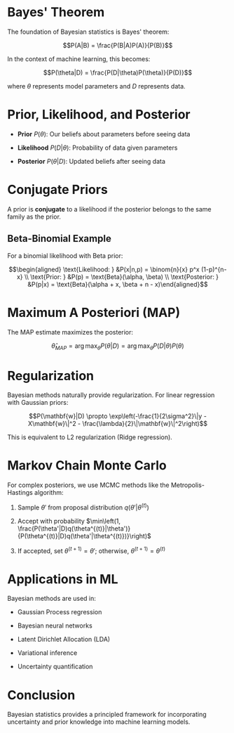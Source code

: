 Bayes' Theorem
==============

The foundation of Bayesian statistics is Bayes' theorem:

$$P(A|B) = \frac{P(B|A)P(A)}{P(B)}$$

In the context of machine learning, this becomes:

$$P(\theta|D) = \frac{P(D|\theta)P(\theta)}{P(D)}$$

where $\theta$ represents model parameters and $D$ represents data.

Prior, Likelihood, and Posterior
================================

-   **Prior** $P(\theta)$: Our beliefs about parameters before seeing
    data

-   **Likelihood** $P(D|\theta)$: Probability of data given parameters

-   **Posterior** $P(\theta|D)$: Updated beliefs after seeing data

Conjugate Priors
================

A prior is **conjugate** to a likelihood if the posterior belongs to the
same family as the prior.

Beta-Binomial Example
---------------------

For a binomial likelihood with Beta prior:

$$\begin{aligned}
\text{Likelihood: } &P(x|n,p) = \binom{n}{x} p^x (1-p)^{n-x} \\
\text{Prior: } &P(p) = \text{Beta}(\alpha, \beta) \\
\text{Posterior: } &P(p|x) = \text{Beta}(\alpha + x, \beta + n - x)\end{aligned}$$

Maximum A Posteriori (MAP)
==========================

The MAP estimate maximizes the posterior:

$$\hat{\theta}_{MAP} = \arg\max_{\theta} P(\theta|D) = \arg\max_{\theta} P(D|\theta)P(\theta)$$

Regularization
==============

Bayesian methods naturally provide regularization. For linear regression
with Gaussian priors:

$$P(\mathbf{w}|D) \propto \exp\left(-\frac{1}{2\sigma^2}\|y - X\mathbf{w}\|^2 - \frac{\lambda}{2}\|\mathbf{w}\|^2\right)$$

This is equivalent to L2 regularization (Ridge regression).

Markov Chain Monte Carlo
========================

For complex posteriors, we use MCMC methods like the Metropolis-Hastings
algorithm:

1.  Sample $\theta'$ from proposal distribution
    $q(\theta'|\theta^{(t)})$

2.  Accept with probability
    $\min\left(1, \frac{P(\theta'|D)q(\theta^{(t)}|\theta')}{P(\theta^{(t)}|D)q(\theta'|\theta^{(t)})}\right)$

3.  If accepted, set $\theta^{(t+1)} = \theta'$; otherwise,
    $\theta^{(t+1)} = \theta^{(t)}$

Applications in ML
==================

Bayesian methods are used in:

-   Gaussian Process regression

-   Bayesian neural networks

-   Latent Dirichlet Allocation (LDA)

-   Variational inference

-   Uncertainty quantification

Conclusion
==========

Bayesian statistics provides a principled framework for incorporating
uncertainty and prior knowledge into machine learning models.

